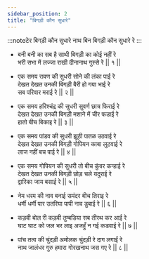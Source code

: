 ```yaml
---
sidebar_position: 2
title: "बिगड़ी कौन सुधारे"
---
```


:::noteटेर
बिगड़ी कौन सुधारे नाथ बिन बिगड़ी कौन सुधारे रे
:::

- बनी बनी का सब है साथी बिगड़ी का कोई नहीं रे <br/>
  भरी सभा में लज्जा राखी दीनानाथ गुस्से रे || १ ||

- एक समय रावण की सुधरी सोने की लंका पाई रे <br/>
  देखत देखत उनकी बिगड़ी बैरी हो गया भाई रे <br/>
  सब परिवार मराई रे || २ ||

- एक समय हरिश्चंद्र की सुधरी सुवर्ण छात्र फिराई रे <br/>
  देखत देखत उनकी बिगड़ी मशाने में चीर फडाई रे <br/>
  हातो बीच बिकाइ रे || ३ ||

- एक समय पांडव की सुधरी झूठी पातळ उठवाई रे <br/>
  देखत देखत उनकी बिगड़ी गोपियन काबा लुटवाई रे <br/>
  लाज नहीं बच पाई रे || ४ ||

- एक समय गोपियन की सुधरी तो बीच कुंवर कन्हाई रे <br/>
  देखत देखत उनकी बिगड़ी छोड़ चले यदुराई रे <br/>
  द्वारिका जाय बसाई रे || ५ ||

- नेम धरम की नाव बनाई समंदर बीच तिराइ रे <br/>
  धर्मी धर्मी पार उतरिया पापी नाव डुबाई रे || ६ ||

- कड़वी बोल री कड़वी तुम्बडिया सब तीरथ कर आई रे <br/>
  घाट घाट को जल भर लाइ अजहुँ न गई कडवाई रे || ७ ||

- पांच तत्व की चुंदड़ी अमोलक चुंदड़ी रे दाग लगाईं रे <br/>
  नाथ जालंधर गुरु हमारा गोरखनाथ जस गए रे || ८ ||
